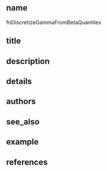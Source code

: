 ## name
fnDiscretizeGammaFromBetaQuantiles
## title
## description
## details
## authors
## see_also
## example
## references
